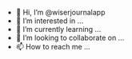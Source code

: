 - 👋 Hi, I’m @wiserjournalapp
- 👀 I’m interested in ...
- 🌱 I’m currently learning ...
- 💞️ I’m looking to collaborate on ...
- 📫 How to reach me ...

<!---
wiserjournalapp/wiserjournalapp is a ✨ special ✨ repository because its `README.md` (this file) appears on your GitHub profile.
You can click the Preview link to take a look at your changes.
--->
